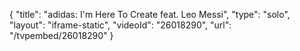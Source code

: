 {
    "title": "adidas: I'm Here To Create feat. Leo Messi",
    "type": "solo",
    "layout": "iframe-static",
    "videoId": "26018290",
    "url": "\/tvpembed\/26018290"
}